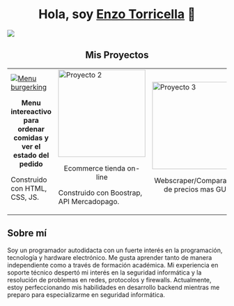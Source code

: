 <div align="center">
    <h1 align="center">Hola, soy <a href="https://tusitio.com">Enzo Torricella</a> 👋</h1>
</div>
<img src="drive">
<div align="center">

## Mis Proyectos

<table>
  <tr>
    <td>
      <a href="https://github.com/enzotorricella/Proyecto_Menu_Pago_Pedidos" target="_blank">
        <img src=" width="200" alt="Menu burgerking">
      </a>
      <p align="center">
<strong>Menu intereactivo para ordenar comidas y ver el estado del pedido</strong>

</p>
<p> Construido con HTML, CSS, JS.
</p>
    </td>
    <td>
      <a href="URL_DEL_PROYECTO_2" target="_blank">
        <img src="URL_DE_LA_IMAGEN_2" width="200" alt="Proyecto 2">
      </a>
      <p align="center">Ecommerce tienda on-line</p>
<p> Construido con Boostrap, API Mercadopago.
</p>
    </td>
    <td>
      <a href="URL_DEL_PROYECTO_3" target="_blank">
        <img src="URL_DE_LA_IMAGEN_3" width="200" alt="Proyecto 3">
      </a>
      <p align="center">Webscraper/Comparador de precios mas GUI</p>
    </td>
    <td>
      <a href="URL_DEL_PROYECTO_4" target="_blank">
        <img src="URL_DE_LA_IMAGEN_4" width="200" alt="Proyecto 4">
      </a>
      <p align="center">Portal de balance financiero</p>
    </td>
  </tr>
</table>

</div>

## Sobre mí 
Soy un programador autodidacta con un fuerte interés en la programación, tecnología y hardware electrónico. Me gusta aprender tanto de manera independiente como a través de formación académica. Mi experiencia en soporte técnico despertó mi interés en la seguridad informática y la resolución de problemas en redes, protocolos y firewalls. Actualmente, estoy perfeccionando mis habilidades en desarrollo backend mientras me preparo para especializarme en seguridad informática.
